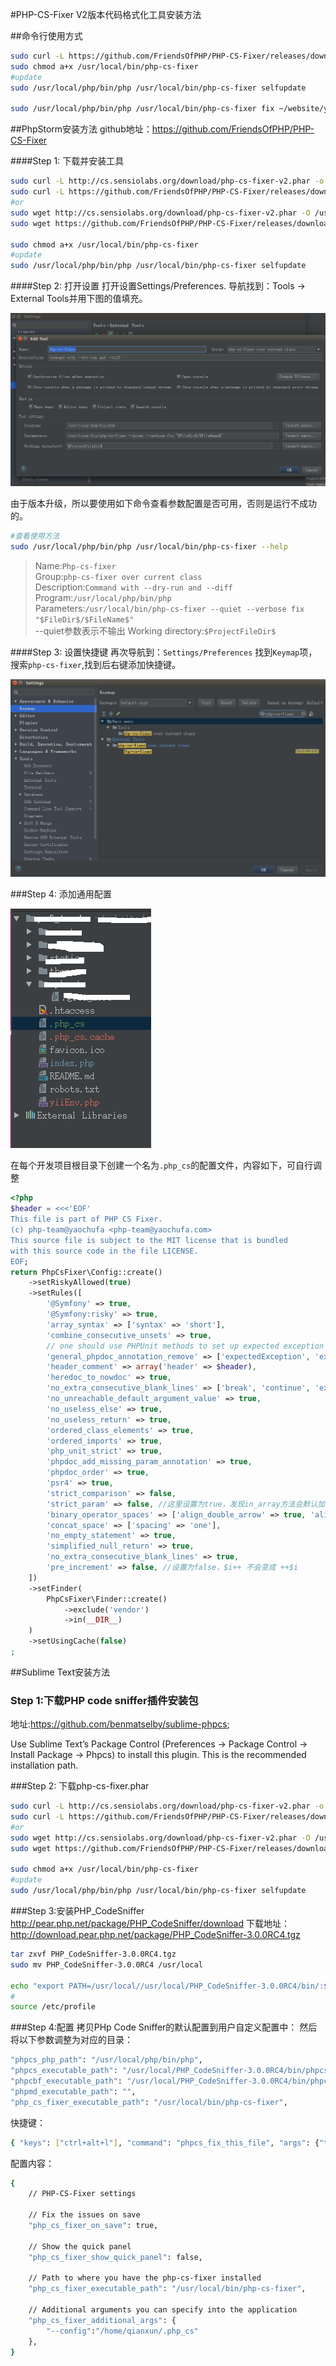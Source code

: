 #PHP-CS-Fixer V2版本代码格式化工具安装方法

##命令行使用方式
```sh
sudo curl -L https://github.com/FriendsOfPHP/PHP-CS-Fixer/releases/download/v2.1.1/php-cs-fixer.phar -o /usr/local/bin/php-cs-fixer
sudo chmod a+x /usr/local/bin/php-cs-fixer
#update
sudo /usr/local/php/bin/php /usr/local/bin/php-cs-fixer selfupdate

sudo /usr/local/php/bin/php /usr/local/bin/php-cs-fixer fix ~/website/ycf_trade/ --config="/home/qianxun/.php_cs" --dry-run

```


##PhpStorm安装方法
github地址：https://github.com/FriendsOfPHP/PHP-CS-Fixer

####Step 1: 下载并安装工具
```sh
sudo curl -L http://cs.sensiolabs.org/download/php-cs-fixer-v2.phar -o /usr/local/bin/php-cs-fixer
sudo curl -L https://github.com/FriendsOfPHP/PHP-CS-Fixer/releases/download/v2.1.1/php-cs-fixer.phar -o /usr/local/bin/php-cs-fixer
#or
sudo wget http://cs.sensiolabs.org/download/php-cs-fixer-v2.phar -O /usr/local/bin/php-cs-fixer
sudo wget https://github.com/FriendsOfPHP/PHP-CS-Fixer/releases/download/v2.1.1/php-cs-fixer.phar -O /usr/local/bin/php-cs-fixer

sudo chmod a+x /usr/local/bin/php-cs-fixer
#update
sudo /usr/local/php/bin/php /usr/local/bin/php-cs-fixer selfupdate

```

####Step 2: 打开设置
打开设置Settings/Preferences. 导航找到：Tools -> External Tools并用下图的值填充。

![图片](images/phpstorm-image1.png)

由于版本升级，所以要使用如下命令查看参数配置是否可用，否则是运行不成功的。
```sh
#查看使用方法
sudo /usr/local/php/bin/php /usr/local/bin/php-cs-fixer --help
```

>Name:`Php-cs-fixer`   <br>
>Group:`php-cs-fixer over current class`   <br>
>Description:`Command with --dry-run and --diff`   <br>
>Program:`/usr/local/php/bin/php`   <br>
>Parameters:`/usr/local/bin/php-cs-fixer --quiet --verbose fix "$FileDir$/$FileName$"`   <br>
>--quiet参数表示不输出
>Working directory:`$ProjectFileDir$`   <br>


####Step 3: 设置快捷键
再次导航到：`Settings/Preferences` 找到`Keymap`项，搜索`php-cs-fixer`,找到后右键添加快捷键。

![图片](images/phpstorm-image2.png)

###Step 4: 添加通用配置

![图片](images/phpstorm-image3.png)

在每个开发项目根目录下创建一个名为`.php_cs`的配置文件，内容如下，可自行调整
```php
<?php
$header = <<<'EOF'
This file is part of PHP CS Fixer.
(c) php-team@yaochufa <php-team@yaochufa.com>
This source file is subject to the MIT license that is bundled
with this source code in the file LICENSE.
EOF;
return PhpCsFixer\Config::create()
    ->setRiskyAllowed(true)
    ->setRules([
        '@Symfony' => true,
        '@Symfony:risky' => true,
        'array_syntax' => ['syntax' => 'short'],
        'combine_consecutive_unsets' => true,
        // one should use PHPUnit methods to set up expected exception instead of annotations
        'general_phpdoc_annotation_remove' => ['expectedException', 'expectedExceptionMessage', 'expectedExceptionMessageRegExp'],
        'header_comment' => array('header' => $header),
        'heredoc_to_nowdoc' => true,
        'no_extra_consecutive_blank_lines' => ['break', 'continue', 'extra', 'return', 'throw', 'use', 'parenthesis_brace_block', 'square_brace_block', 'curly_brace_block'],
        'no_unreachable_default_argument_value' => true,
        'no_useless_else' => true,
        'no_useless_return' => true,
        'ordered_class_elements' => true,
        'ordered_imports' => true,
        'php_unit_strict' => true,
        'phpdoc_add_missing_param_annotation' => true,
        'phpdoc_order' => true,
        'psr4' => true,
        'strict_comparison' => false,
        'strict_param' => false, //这里设置为true，发现in_array方法会默认加上第3个参数为true，这使得in_array会对前两个参数值的类型也会做严格的校验，建议设置为false
        'binary_operator_spaces' => ['align_double_arrow' => true, 'align_equals' => true],
        'concat_space' => ['spacing' => 'one'],
        'no_empty_statement' => true,
        'simplified_null_return' => true,
        'no_extra_consecutive_blank_lines' => true,
        'pre_increment' => false, //设置为false，$i++ 不会变成 ++$i
    ])
    ->setFinder(
        PhpCsFixer\Finder::create()
            ->exclude('vendor')
            ->in(__DIR__)
    )
    ->setUsingCache(false)
;
```

##Sublime Text安装方法
### Step 1:下载PHP code sniffer插件安装包
地址:https://github.com/benmatselby/sublime-phpcs;

Use Sublime Text’s Package Control (Preferences -> Package Control -> Install Package -> Phpcs) to install this plugin. This is the recommended installation path.

###Step 2: 下载php-cs-fixer.phar
```sh
sudo curl -L http://cs.sensiolabs.org/download/php-cs-fixer-v2.phar -o /usr/local/bin/php-cs-fixer
sudo curl -L https://github.com/FriendsOfPHP/PHP-CS-Fixer/releases/download/v2.1.1/php-cs-fixer.phar -o /usr/local/bin/php-cs-fixer
#or
sudo wget http://cs.sensiolabs.org/download/php-cs-fixer-v2.phar -O /usr/local/bin/php-cs-fixer
sudo wget https://github.com/FriendsOfPHP/PHP-CS-Fixer/releases/download/v2.1.1/php-cs-fixer.phar -O /usr/local/bin/php-cs-fixer

sudo chmod a+x /usr/local/bin/php-cs-fixer
#update
sudo /usr/local/php/bin/php /usr/local/bin/php-cs-fixer selfupdate
```

###Step 3:安装PHP_CodeSniffer
http://pear.php.net/package/PHP_CodeSniffer/download
下载地址：
http://download.pear.php.net/package/PHP_CodeSniffer-3.0.0RC4.tgz
```sh
tar zxvf PHP_CodeSniffer-3.0.0RC4.tgz
sudo mv PHP_CodeSniffer-3.0.0RC4 /usr/local

echo "export PATH=/usr/local//usr/local/PHP_CodeSniffer-3.0.0RC4/bin/:$PATH" >> /etc/profile
#
source /etc/profile
```
###Step 4:配置
拷贝PHp Code Sniffer的默认配置到用户自定义配置中：
然后将以下参数调整为对应的目录：
```sh
"phpcs_php_path": "/usr/local/php/bin/php",
"phpcs_executable_path": "/usr/local/PHP_CodeSniffer-3.0.0RC4/bin/phpcs",
"phpcbf_executable_path": "/usr/local/PHP_CodeSniffer-3.0.0RC4/bin/phpcbf",
"phpmd_executable_path": "",
"php_cs_fixer_executable_path": "/usr/local/bin/php-cs-fixer",
```
快捷键：
```sh
{ "keys": ["ctrl+alt+l"], "command": "phpcs_fix_this_file", "args": {"tool": "CodeBeautifier"}}
```

配置内容：
```sh
{
    // PHP-CS-Fixer settings

    // Fix the issues on save
    "php_cs_fixer_on_save": true,

    // Show the quick panel
    "php_cs_fixer_show_quick_panel": false,

    // Path to where you have the php-cs-fixer installed
    "php_cs_fixer_executable_path": "/usr/local/bin/php-cs-fixer",

    // Additional arguments you can specify into the application
    "php_cs_fixer_additional_args": {
        "--config":"/home/qianxun/.php_cs"
    },
}
```

